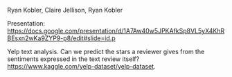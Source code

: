 Ryan Kobler, Claire Jellison, Ryan Kobler

Presentation: https://docs.google.com/presentation/d/1A7Aw40w5JPKAfkSp8VL5yX4KhRBEsxn2wKa9ZYP9-p8/edit#slide=id.p

Yelp text analysis. Can we predict the stars a reviewer gives from the sentiments expressed in the text review itself? 
    <https://www.kaggle.com/yelp-dataset/yelp-dataset>.


